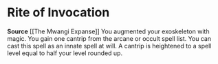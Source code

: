 ﻿---
id: '165'
name: Rite of Invocation
rarity: Common
source: '[[DATABASE/source/The Mwangi Expanse|The Mwangi Expanse]]'
trait: null
type: Heritage

---
# Rite of Invocation

**Source** [[The Mwangi Expanse]] 
You augmented your exoskeleton with magic. You gain one cantrip from the arcane or occult spell list. You can cast this spell as an innate spell at will. A cantrip is heightened to a spell level equal to half your level rounded up.